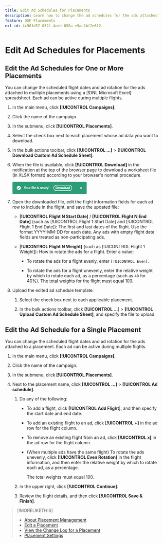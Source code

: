 ```yaml
---
title: Edit Ad Schedules for Placements
description: Learn how to change the ad schedules for the ads attached to placements.
feature: DSP Placements
exl-id: 4c981d57-032f-4cde-858a-e9ac2bf2e6f2
---
```

# Edit Ad Schedules for Placements

## Edit the Ad Schedules for One or More Placements

You can change the scheduled flight dates and ad rotation for the ads attached to multiple placements using a [!DNL Microsoft Excel] spreadsheet. Each ad can be active during multiple flights.

1. In the main menu, click **[!UICONTROL Campaigns]**.

1. Click the name of the campaign.

1. In the submenu, click **[!UICONTROL Placements]**.

1. Select the check box next to each placement whose ad data you want to download.

1. In the bulk actions toolbar, click **[!UICONTROL ...]** > **[!UICONTROL Download Custom Ad Schedule Sheet]**.

1. When the file is available, click **[!UICONTROL Download]** in the notification at the top of the browser page to download a worksheet file (in XLSX format) according to your browser's normal procedure.

   ![Download Ready notification](/help/dsp/assets/download-ready.png "Download Ready notification")

1. Open the downloaded file, edit the flight information fields for each ad row to include in the flight, and save the updated file:

   * **[!UICONTROL Flight N Start Date]** / **[!UICONTROL Flight N End Date]** (such as [!UICONTROL Flight 1 Start Date] and [!UICONTROL Flight 1 End Date]): The first and last dates of the flight. Use the format YYYY-MM-DD for each date. Any ads with empty flight date fields are treated as non-participating ads.

   * **[!UICONTROL Flight N Weight]** (such as [!UICONTROL Flight 1 Weight]): How to rotate the ads for a flight. Enter a value:

     * To rotate the ads for a flight evenly, enter `[!UICONTROL Even]`.

     * To rotate the ads for a flight unevenly, enter the relative weight by which to rotate each ad, as a percentage (such as `40` for 40%). The total weights for the flight must equal 100.

1. Upload the edited ad schedule template:

   1. Select the check box next to each applicable placement.

   1. In the bulk actions toolbar, click **[!UICONTROL ...]** > **[!UICONTROL Upload Custom Ad Schedule Sheet]**, and specify the file to upload.

## Edit the Ad Schedule for a Single Placement

<!-- Some placements don't have this option. Clarify which placement types aren't eligible -- just simple ad serving placements (PG ones seem okay)? And anything else? -->

You can change the scheduled flight dates and ad rotation for the ads attached to a placement. Each ad can be active during multiple flights.

1. In the main menu, click **[!UICONTROL Campaigns]**.

1. Click the name of the campaign.

1. In the submenu, click **[!UICONTROL Placements]**.

1. Next to the placement name, click  **[!UICONTROL ...]** > **[!UICONTROL Ad schedule]**.

    1. Do any of the following:

        * To add a flight, click **[!UICONTROL Add Flight]**, and then specify the start date and end date.

        * To add an existing flight to an ad, click **[!UICONTROL +]** in the ad row for the flight column.

        * To remove an existing flight from an ad, click **[!UICONTROL x]** in the ad row for the flight column.

        * (When multiple ads have the same flight) To rotate the ads unevenly, click **[!UICONTROL Even Rotation]** in the flight information, and then enter the relative weight by which to rotate each ad, as a percentage.

            The total weights must equal 100.

    1. In the upper right, click **[!UICONTROL Continue]**.

    1. Review the flight details, and then click **[!UICONTROL Save & Finish]**.

>[!MORELIKETHIS]
>
>* [About Placement Management](placement-about.md)
>* [Edit a Placement](placement-edit.md)
>* [View the Change Log for a Placement](placement-change-log.md)
>* [Placement Settings](placement-settings.md)
